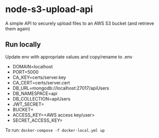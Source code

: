 # node-s3-upload-api

A simple API to securely upload files to an AWS S3 bucket (and retrieve them again)


## Run locally

Update env with appropriate values and copy/rename to .env

- DOMAIN=localhost
- PORT=5000
- CA_KEY=certs/server.key
- CA_CERT=certs/server.cert
- DB_URL=mongodb://localhost:27017/apiUsers
- DB_NAMESPACE=api
- DB_COLLECTION=apiUsers
- JWT_SECRET=<Random string to encode JWT token>
- BUCKET=<Name S3 bucket to hold files>
- ACCESS_KEY=<AWS access key/user>
- SECRET_ACCESS_KEY=<AWS secret>


To run: `docker-compose -f docker-local.yml up`


